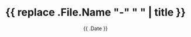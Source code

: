 ---
title: '{{ replace .File.Name "-" " " | title }}'
date: '{{ .Date }}'
image: ""  # Path to the image file
description: ""  # Longer description for the single view
---